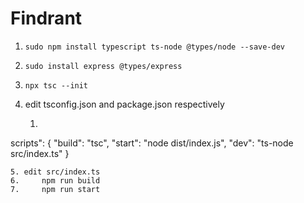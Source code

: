 # Findrant

1.     sudo npm install typescript ts-node @types/node --save-dev
2.     sudo install express @types/express
3.     npx tsc --init
4. edit tsconfig.json and package.json respectively
    1. ```
scripts": {
    "build": "tsc",
    "start": "node dist/index.js",
    "dev": "ts-node src/index.ts"
}
```
5. edit src/index.ts
6.     npm run build
7.     npm run start